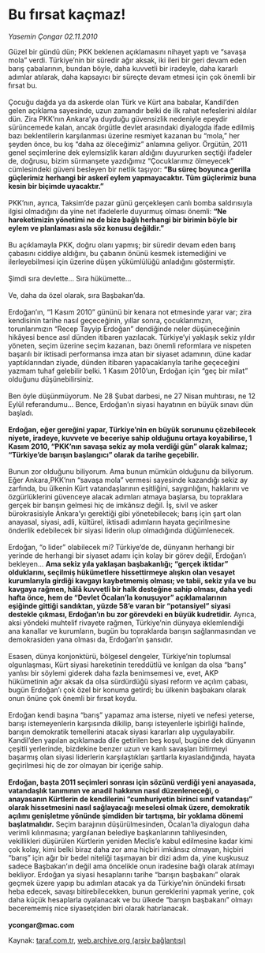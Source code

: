 # Bu fırsat kaçmaz!

*Yasemin Çongar 02.11.2010*

<div class="yazi">Güzel bir gündü dün; PKK beklenen açıklamasını nihayet yaptı ve “savaşa mola” verdi. Türkiye’nin bir süredir ağır aksak, iki ileri bir geri devam eden barış çabalarının, bundan böyle, daha kuvvetli bir iradeyle, daha kararlı adımlar atılarak, daha kapsayıcı bir süreçte devam etmesi için çok önemli bir fırsat bu. <br/><br/>Çocuğu dağda ya da askerde olan Türk ve Kürt ana babalar, Kandil’den gelen açıklama sayesinde, uzun zamandır belki de ilk rahat nefeslerini aldılar dün. Zira PKK’nın Ankara’ya duyduğu güvensizlik nedeniyle epeydir sürüncemede kalan, ancak örgütle devlet arasındaki diyalogda ifade edilmiş bazı beklentilerin karşılanması üzerine resmiyet kazanan bu “mola,” her şeyden önce, bu kış “daha az öleceğimiz” anlamına geliyor. Örgütün, 2011 genel seçimlerine dek eylemsizlik kararı aldığını duyururken seçtiği ifadeler de, doğrusu, bizim sürmanşete yazdığımız “Çocuklarımız ölmeyecek” cümlesindeki güveni besleyen bir netlik taşıyor: <b>“Bu süreç boyunca gerilla güçlerimiz herhangi bir askerî eylem yapmayacaktır. Tüm güçlerimiz buna kesin bir biçimde uyacaktır.” </b><br/><br/>PKK’nın, ayrıca, Taksim’de pazar günü gerçekleşen canlı bomba saldırısıyla ilgisi olmadığını da yine net ifadelerle duyurmuş olması önemli: <b>“Ne hareketimizin yönetimi ne de bize bağlı herhangi bir birimin böyle bir eylem ve planlaması asla söz konusu değildir.”</b> <br/><br/>Bu açıklamayla PKK, doğru olanı yapmış; bir süredir devam eden barış çabasını ciddiye aldığını, bu çabanın önünü kesmek istemediğini ve ilerleyebilmesi için üzerine düşen yükümlülüğü anladığını göstermiştir. <br/><br/>Şimdi sıra devlette... Sıra hükümette... <br/><br/>Ve, daha da özel olarak, sıra Başbakan’da. <br/><br/>Erdoğan’ın, “1 Kasım 2010” gününü bir kenara not etmesinde yarar var; zira kendisinin tarihe nasıl geçeceğinin, yıllar sonra, çocuklarımızın, torunlarımızın “Recep Tayyip Erdoğan” dendiğinde neler düşüneceğinin hikâyesi bence asıl dünden itibaren yazılacak. Türkiye’yi yaklaşık sekiz yıldır yöneten, seçim üzerine seçim kazanan, bazı önemli reformlara ve nispeten başarılı bir iktisadi performansa imza atan bir siyaset adamının, düne kadar yaptıklarından ziyade, dünden itibaren yapacaklarıyla tarihe geçeceğini yazmam tuhaf gelebilir belki. 1 Kasım 2010’un, Erdoğan için “geç bir milat” olduğunu düşünebilirsiniz. <br/><br/>Ben öyle düşünmüyorum. Ne 28 Şubat darbesi, ne 27 Nisan muhtırası, ne 12 Eylül referandumu... Bence, Erdoğan’ın siyasi hayatının en büyük sınavı dün başladı. <b><br/><br/>Erdoğan, eğer gereğini yapar, Türkiye’nin en büyük sorununu çözebilecek niyete, iradeye, kuvvete ve beceriye sahip olduğunu ortaya koyabilirse, 1 Kasım 2010, “PKK’nın savaşa sekiz ay mola verdiği gün” olarak kalmaz; “Türkiye’de barışın başlangıcı” olarak da tarihe geçebilir.</b> <br/><br/>Bunun zor olduğunu biliyorum. Ama bunun mümkün olduğunu da biliyorum. Eğer Ankara,PKK’nın “savaşa mola” vermesi sayesinde kazandığı sekiz ay zarfında, bu ülkenin Kürt vatandaşlarının eşitliğini, saygınlığını, haklarını ve özgürlüklerini güvenceye alacak adımları atmaya başlarsa, bu topraklara gerçek bir barışın gelmesi hiç de imkânsız değil. İş, sivil ve asker bürokrasisiyle Ankara’yı gerektiği gibi yönetebilecek; barış için şart olan anayasal, siyasi, adli, kültürel, iktisadi adımların hayata geçirilmesine önderlik edebilecek bir siyasi liderin olup olmadığında düğümlenecek. <br/><br/>Erdoğan, “o lider” olabilecek mi? Türkiye’de de, dünyanın herhangi bir yerinde de herhangi bir siyaset adamı için kolay bir görev değil, Erdoğan’ı bekleyen... <b>Ama sekiz yıla yaklaşan başbakanlığı; “gerçek iktidar” olduklarını, seçilmiş hükümetlere hissettirmeye alışkın olan vesayet kurumlarıyla girdiği kavgayı kaybetmemiş olması; ve tabii, sekiz yıla ve bu kavgaya rağmen, hâlâ kuvvetli bir halk desteğine sahip olması, daha yedi hafta önce, hem de “Devlet Öcalan’la konuşuyor” açıklamalarının eşiğinde gittiği sandıktan, yüzde 58’e varan bir “potansiyel” siyasi destekle çıkması, Erdoğan’ın bu zor görevdeki en büyük kudretidir.</b> Ayrıca, aksi yöndeki muhtelif rivayete rağmen, Türkiye’nin dünyaya eklemlendiği ana kanallar ve kurumların, bugün bu topraklarda barışın sağlanmasından ve demokrasiden yana olması da, Erdoğan’ın şansıdır. <br/><br/>Esasen, dünya konjonktürü, bölgesel dengeler, Türkiye’nin toplumsal olgunlaşması, Kürt siyasi hareketinin tereddütlü ve kırılgan da olsa “barış” yanlısı bir söylemi giderek daha fazla benimsemesi ve, evet, AKP hükümetinin ağır aksak da olsa sürdürdüğü siyasi reform ve açılım çabası, bugün Erdoğan’ı çok özel bir konuma getirdi; bu ülkenin başbakanı olarak onun önüne çok önemli bir fırsat koydu. <br/><br/>Erdoğan kendi başına “barış” yapamaz ama isterse, niyeti ve nefesi yeterse, barışı istemeyenlerin karşısında dikilip, barışı isteyenlerle işbirliği halinde, barışın demokratik temellerini atacak siyasi kararları alıp uygulayabilir. Kandil’den yapılan açıklamada dile getirilen beş koşul, bugüne dek dünyanın çeşitli yerlerinde, bizdekine benzer uzun ve kanlı savaşları bitirmeyi başarmış olan siyasi liderlerin karşılaştıkları şartlarla kıyaslandığında, hayata geçirilmesi hiç de zor olmayan bir içeriğe sahip. <b><br/><br/>Erdoğan, başta 2011 seçimleri sonrası için sözünü verdiği yeni anayasada, vatandaşlık tanımının ve anadil hakkının nasıl düzenleneceği, o anayasanın Kürtlerin de kendilerini “cumhuriyetin birinci sınıf vatandaşı” olarak hissetmesini nasıl sağlayacağı meselesi olmak üzere, demokratik açılımı genişletme yönünde şimdiden bir tartışma, bir yoklama dönemi başlatmalıdır.</b> Seçim barajının düşürülmesinden, Öcalan’la diyalogun daha verimli kılınmasına; yargılanan belediye başkanlarının tahliyesinden, vekillikleri düşürülen Kürtlerin yeniden Meclis’e kabul edilmesine kadar kimi çok kolay, kimi belki biraz daha zor ama hiçbiri imkânsız olmayan, hiçbiri “barış” için ağır bir bedel niteliği taşımayan bir dizi adım da, yine kuşkusuz sadece Başbakan’ın değil ama öncelikle onun iradesine bağlı olarak atılmayı bekliyor. Erdoğan ya siyasi hesaplarını tarihe “barışın başbakanı” olarak geçmek üzere yapıp bu adımları atacak ya da Türkiye’nin önündeki fırsatı heba edecek, savaşı bitirebilecekken, bunun gereklerini yapmak yerine, çok daha küçük hesaplarla oyalanacak ve bu ülkede “barışın başbakanı” olmayı becerememiş nice siyasetçiden biri olarak hatırlanacak. <b><br/><br/>ycongar@mac.com</b></div>

Kaynak: [taraf.com.tr](http://www.taraf.com.tr:80/yasemin-congar/makale-bu-firsat-kacmaz.htm), [web.archive.org (arşiv bağlantısı)](http://web.archive.org/web/20101103185130/http://www.taraf.com.tr:80/yasemin-congar/makale-bu-firsat-kacmaz.htm)
